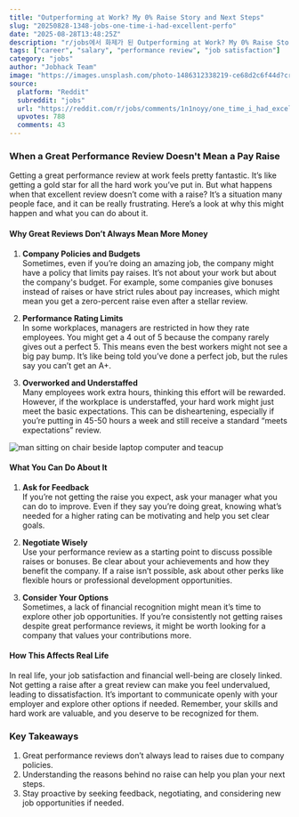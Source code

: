 ```yaml
---
title: "Outperforming at Work? My 0% Raise Story and Next Steps"
slug: "20250828-1348-jobs-one-time-i-had-excellent-perfo"
date: "2025-08-28T13:48:25Z"
description: "r/jobs에서 화제가 된 Outperforming at Work? My 0% Raise Story and Next Steps에 대한 깊이 있는 분석과 인사이트"
tags: ["career", "salary", "performance review", "job satisfaction"]
category: "jobs"
author: "Jobhack Team"
image: "https://images.unsplash.com/photo-1486312338219-ce68d2c6f44d?crop=entropy&cs=tinysrgb&fit=max&fm=jpg&ixid=M3w3OTU0NDF8MHwxfHNlYXJjaHwxfHxqb2IlMjBzZWFyY2h8ZW58MXwwfHx8MTc1NjM4ODg4NHww&ixlib=rb-4.1.0&q=80&w=1080"
source:
  platform: "Reddit"
  subreddit: "jobs"
  url: "https://reddit.com/r/jobs/comments/1n1noyy/one_time_i_had_excellent_performance_reviews_but/"
  upvotes: 788
  comments: 43
---
```


### When a Great Performance Review Doesn't Mean a Pay Raise

Getting a great performance review at work feels pretty fantastic. It’s like getting a gold star for all the hard work you’ve put in. But what happens when that excellent review doesn’t come with a raise? It’s a situation many people face, and it can be really frustrating. Here’s a look at why this might happen and what you can do about it.

#### Why Great Reviews Don’t Always Mean More Money

1. **Company Policies and Budgets**  
   Sometimes, even if you’re doing an amazing job, the company might have a policy that limits pay raises. It’s not about your work but about the company's budget. For example, some companies give bonuses instead of raises or have strict rules about pay increases, which might mean you get a zero-percent raise even after a stellar review.

2. **Performance Rating Limits**  
   In some workplaces, managers are restricted in how they rate employees. You might get a 4 out of 5 because the company rarely gives out a perfect 5. This means even the best workers might not see a big pay bump. It’s like being told you’ve done a perfect job, but the rules say you can’t get an A+.

3. **Overworked and Understaffed**  
   Many employees work extra hours, thinking this effort will be rewarded. However, if the workplace is understaffed, your hard work might just meet the basic expectations. This can be disheartening, especially if you’re putting in 45-50 hours a week and still receive a standard “meets expectations” review.

![man sitting on chair beside laptop computer and teacup](https://images.unsplash.com/photo-1544717297-fa95b6ee9643?crop=entropy&cs=tinysrgb&fit=max&fm=jpg&ixid=M3w3OTU0NDF8MHwxfHNlYXJjaHwyOHx8Y2FyZWVyfGVufDF8MHx8fDE3NTYzODg4ODR8MA&ixlib=rb-4.1.0&q=80&w=1080)

#### What You Can Do About It

1. **Ask for Feedback**  
   If you’re not getting the raise you expect, ask your manager what you can do to improve. Even if they say you’re doing great, knowing what’s needed for a higher rating can be motivating and help you set clear goals.

2. **Negotiate Wisely**  
   Use your performance review as a starting point to discuss possible raises or bonuses. Be clear about your achievements and how they benefit the company. If a raise isn’t possible, ask about other perks like flexible hours or professional development opportunities.

3. **Consider Your Options**  
   Sometimes, a lack of financial recognition might mean it’s time to explore other job opportunities. If you’re consistently not getting raises despite great performance reviews, it might be worth looking for a company that values your contributions more.

#### How This Affects Real Life

In real life, your job satisfaction and financial well-being are closely linked. Not getting a raise after a great review can make you feel undervalued, leading to dissatisfaction. It’s important to communicate openly with your employer and explore other options if needed. Remember, your skills and hard work are valuable, and you deserve to be recognized for them.

### Key Takeaways

1. Great performance reviews don’t always lead to raises due to company policies.
2. Understanding the reasons behind no raise can help you plan your next steps.
3. Stay proactive by seeking feedback, negotiating, and considering new job opportunities if needed.
